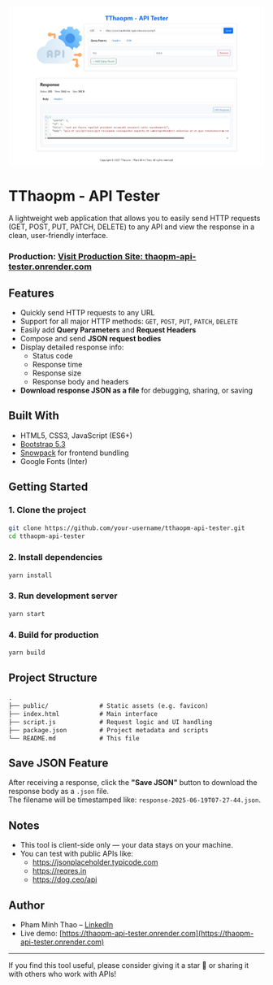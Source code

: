 ![App UI](TThaopmAPI.png)

# TThaopm - API Tester

A lightweight web application that allows you to easily send HTTP requests (GET, POST, PUT, PATCH, DELETE) to any API and view the response in a clean, user-friendly interface.

### Production: [Visit Production Site: thaopm-api-tester.onrender.com](https://thaopm-api-tester.onrender.com)

## Features

- Quickly send HTTP requests to any URL
- Support for all major HTTP methods: `GET`, `POST`, `PUT`, `PATCH`, `DELETE`
- Easily add **Query Parameters** and **Request Headers**
- Compose and send **JSON request bodies**
- Display detailed response info:
  -  Status code
  -  Response time
  -  Response size
  -  Response body and headers
- **Download response JSON as a file** for debugging, sharing, or saving

## Built With

- HTML5, CSS3, JavaScript (ES6+)
- [Bootstrap 5.3](https://getbootstrap.com/)
- [Snowpack](https://www.snowpack.dev/) for frontend bundling
- Google Fonts (Inter)

## Getting Started

### 1. Clone the project

```bash
git clone https://github.com/your-username/tthaopm-api-tester.git
cd tthaopm-api-tester
```

### 2. Install dependencies

```bash
yarn install
```

### 3. Run development server

```bash
yarn start
```

### 4. Build for production

```bash
yarn build
```

## Project Structure

```
.
├── public/              # Static assets (e.g. favicon)
├── index.html           # Main interface
├── script.js            # Request logic and UI handling
├── package.json         # Project metadata and scripts
└── README.md            # This file
```

## Save JSON Feature

After receiving a response, click the **"Save JSON"** button to download the response body as a `.json` file.  
The filename will be timestamped like: `response-2025-06-19T07-27-44.json`.

## Notes

- This tool is client-side only — your data stays on your machine.
- You can test with public APIs like:
  - https://jsonplaceholder.typicode.com
  - https://reqres.in
  - https://dog.ceo/api

## Author

- Pham Minh Thao – [LinkedIn](https://www.linkedin.com/in/mtpe-minhthaopham/)
- Live demo: [https://thaopm-api-tester.onrender.com](https://thaopm-api-tester.onrender.com)

---

If you find this tool useful, please consider giving it a star 🌟 or sharing it with others who work with APIs!
